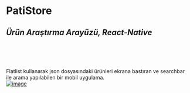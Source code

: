 # PatiStore

## _Ürün Araştırma Arayüzü, React-Native_
<br/><br/>
<br/><br/>
Flatlist kullanarak json dosyasındaki ürünleri ekrana bastıran ve searchbar ile arama yapılabilen bir mobil uygulama.
<br/>
[![image](https://r.resimlink.com/9Wqk5.png)](https://resimlink.com/9Wqk5)
